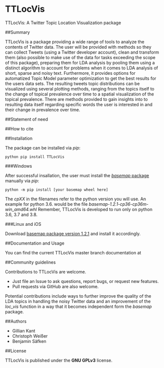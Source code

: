 
# TTLocVis
TTLocVis: A Twitter Topic Location Visualization package

##Summary 

TTLocVis is a package providing a wide range of tools to analyze the contents of Twitter data. The user will be provided
with methods so they can collect Tweets (using a Twitter developer account), clean and transform them (also possible to
make use of the data for tasks exceeding the scope of this package), preparing them for LDA analysis by pooling them 
using a distinct algorithm to account for problems when it comes to LDA analysis of short, sparse and noisy text.
Furthermore, it provides options for automatized Topic Model parameter optimization to get the best results for the 
users data sets. The resulting tweets topic distributions can be visualized using several plotting methods, ranging 
from the topics itself to the change of topical prevalence over time to a spatial visualization of the topical
prevalence. There are methods provided to gain insights into to resulting data itself regarding specific words the user 
is interested in and their change in prevalence over time.     

##Statement of need

##How to cite 


##Installation

The package can be installed via *pip*:
```commandline
python pip install TTLocVis
```

###Windows

After successful insallation, the user must install the [*basemap* package] manually via *pip*:
```commandline
python -m pip install [your basemap wheel here]
```
The *cpXX* in the filenames refer to the python version you will use. An example for python 3.6. would be the file 
*basemap-1.2.1-cp36-cp36m-win_amd64.whl* Remember, TTLocVis is developed to run only on python 3.6, 3.7 and 3.8.

[*basemap* package]: https://www.lfd.uci.edu/~gohlke/pythonlibs/#basemap

###Linux and iOS

Download [basemap package version 1.2.1] and install it accordingly.

[basemap package version 1.2.1]: https://github.com/matplotlib/basemap/releases

##Documentation and Usage

You can find the current TTLocVis master branch
documentation at  

##Community guidelines

Contributions to TTLocVis are welcome.

- Just file an Issue to ask questions, report bugs, or request new features.
- Pull requests via GitHub are also welcome.

Potential contributions include ways to further improve the quality of the LDA topics in handling the noisy
Twitter data and an improvement of the *loc_vis* function in a way that it becomes independent form the *basemap*
package.

##Authors

- Gillian Kant
- Christoph Weißer
- Benjamin Säfken

##License

TTLocVis is published under the __GNU GPLv3__ license.